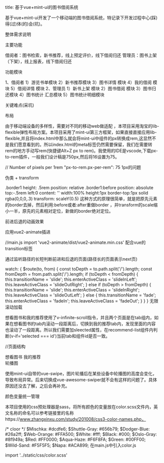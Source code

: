 title: 基于vue+mint-ui的图书借阅系统

基于vue+mint-ui开发了一个移动端的图书借阅系统，特记录下开发过程中心(踩)得(过)体(的)会(坑)。

整体需求说明

主要功能

借阅者：图书检索，新书推荐，线上预定评价，线下借阅归还
管理员：图书上架（下架），线上报表，线下借阅归还

功能模块

1、借阅者
1）游览书单模块
2）新书推荐模块
3）图书详情 模块
4）我的借阅 模块
5）借阅详情 模块
2、管理员
1）新书上架 模块
2）图书借阅 模块
3）图书归还模块
4）图书统计 汇总模块
5）图书统计明细模块

关键难点(采坑)

布局

由于移动端设备的多样性，需要对不同的移动web做适配 ，本项目采用淘宝的lib-flexible弹性布局方案。本项目采用了mint-ui第三方框架，如果直接直接应用lib-flexible,并且将index.html中<meta name="viewport" content="width=device-width, initial-scale=1.0">那么就会将mint-ui中组件的px转换成rem,这显然不是我们愿意看到的。所以index.html的meta标签仍然需要保留，我们在需要转rem的地方手动写rem(快捷键Alt+Z px to rem)。我使用的IDE是vscode,下载px-to-rem插件，一般我们设计稿是750px,然后将16设置为75。

// Number of pixels per 1rem
"px-to-rem.px-per-rem": 75
1px的问题

伪类 + transform

.border1
    height: .5rem
    position: relative
.border1:before
    position: absolute
    top:-.5rem
    left:0
    content: ''
    width:100%
    height:1px
    border-top:1px solid rgba(0,0,0,.3)
    transform: scaleY(0.5)
这种方式的原理很简单，就是把原先元素的border去掉，然后利用:before或者:after重做border ，并transform的scale缩小一半，原先的元素相对定位，新做的border绝对定位。

前进后退的动画效果

应用vue2-animate插进

//main.js
import 'vue2-animate/dist/vue2-animate.min.css'
配合vue的transition标签

<div id="app">
    <transition 
    :name='transitionName'  //动画名称
    :enter-active-class="enterActiveClass"  //组件进入时的动画
    :leave-active-class="leaveActiveClass"  //组件离开时的动画
    :duration='300'  //持续时间
    >
      <router-view :key='$route.path' class='main-wrapper'/>
    </transition>
</div>
通过监听路径的长短判断前进和后退的页面(路径长的页面表示next页)

watch: {
    $route(to, from) {
      const toDepth = to.path.split('/').length;
      const fromDepth = from.path.split('/').length;
      if (toDepth < fromDepth) {
        this.transitionName = 'slide';
        this.enterActiveClass = 'slideInLeft';
        this.leaveActiveClass = 'slideOutRight';
      } else if (toDepth > fromDepth) {
        this.transitionName = 'slide';
        this.enterActiveClass = 'slideInRight';
        this.leaveActiveClass = 'slideOutLeft';
      } else {
        this.transitionName = 'fade';
        this.enterActiveClass = 'fadeIn';
        this.leaveActiveClass = 'fadeOut';
      }
    }
}
无限滚动加载

想看图书和我的推荐使用了v-infinite-scroll指令，并且两个页面是在tab组内，如果在想看图书的tab内滚动一段距离后，切换到我的推荐tab内，发现里面的内容也滚动了一段距离。所以我们需要加sleected属性，在recommend-list组件内判断(v-if='selected === id')当前tab和组件id是否一致。

//页面结构
<div class='tabbar-wrapper'>
    <mt-tabbar v-model="selected" @input='tacChange'>
        <mt-tab-item id='wanna'>
            想看图书
        </mt-tab-item>
        <mt-tab-item id='recommend'>
            我的推荐
        </mt-tab-item>
    </mt-tabbar>
</div>
<mt-tab-container class='book-list' v-model='selected'>
    <mt-tab-container-item id='wanna'>
        <recommend-list :data='wannaList' 
        requestUrl='/api/book/otherRecommendList' 
        :user_id='user_id'
        :selected='selected'
        id='wanna'
        ref='wanna'>
        </recommend-list>
    </mt-tab-container-item>
    <mt-tab-container-item id='recommend'>
        <recommend-list :data='recommendList' 
        :showRecommend='showRecommend'
        requestUrl='/api/book/recommendList' 
        :user_id='user_id'
        :selected='selected'
        id='recommend'
        ref='recommend'>
        </recommend-list>
    </mt-tab-container-item>
</mt-tab-container>
轮播图

使用mint-ui自带的vue-swipe，图片轮播后在某些设备中轮播图的高度会变化，导致布局异常。后来切换成vue-awesome-swiper就不会有这样的问题了。具体原因还没去了解，之后会再补充。

颜色变量统一管理

本项目使用的css预处理器是sass，将所有颜色的变量放在color.scss文件内，英文名称的命名可以参考链接里的名称https://www.zhangxinxu.com/study/201008/css3-color-names.php，

/* cloor */
$Mischka: #dcdfe6;
$Shuttle-Gray: #656b79;
$Dodger-Blue: #26a2ff;
$Web-Orange: #FFA500;
$White: #fff;
$Black: #000;
$Oslo-Gray: #8f949a;
$Red: #FF0000;
$Aqua-Haze: #F6F8FA;
$Green: #00FF00;
$Wild-Sand: #F5F5F5;
$Napa: #ACA899;
在main.js中引入color.js

import '../static/css/color.scss'